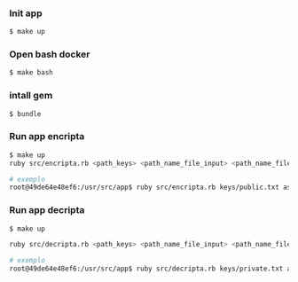 ### Init app 

```bash
$ make up
```
### Open bash docker 

```bash
$ make bash
```

### intall gem 

```bash
$ bundle
```

### Run app encripta

```bash 
$ make up
ruby src/encripta.rb <path_keys> <path_name_file_input> <path_name_file_output>

# exemplo
root@49de64e48ef6:/usr/src/app$ ruby src/encripta.rb keys/public.txt assets/input.txt assets/output.txt
```

### Run app decripta

```bash 
$ make up

ruby src/decripta.rb <path_keys> <path_name_file_input> <path_name_file_output>

# exemplo
root@49de64e48ef6:/usr/src/app$ ruby src/decripta.rb keys/private.txt assets/output.txt assets/input.txt
```